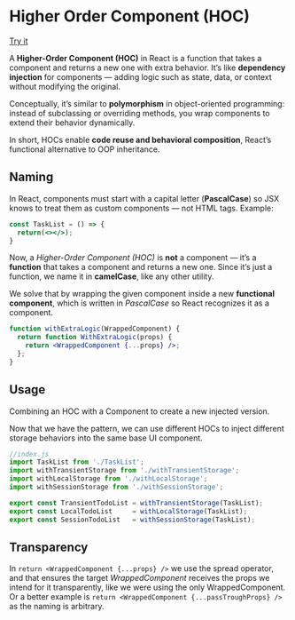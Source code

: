 # Higher Order Component (HOC)

[Try it](https://miwashi-edu.github.io/edu-hoc)

A **Higher-Order Component (HOC)** in React is a function that takes a component and returns a new one with extra behavior.
It’s like **dependency injection** for components — adding logic such as state, data, or context without modifying the original.

Conceptually, it’s similar to **polymorphism** in object-oriented programming: instead of subclassing or overriding methods, you wrap components to extend their behavior dynamically.

In short, HOCs enable **code reuse and behavioral composition**, React’s functional alternative to OOP inheritance.

## Naming

In React, components must start with a capital letter (**PascalCase**) so JSX knows to treat them as custom components — not HTML tags.
Example:
```jsx
const TaskList = () => {
  return(<></>);
}
```

Now, a *Higher-Order Component (HOC)* is **not** a component — it’s a **function** that takes a component and returns a new one.
Since it’s just a function, we name it in **camelCase**, like any other utility.

We solve that by wrapping the given component inside a new **functional component**, which is written in
*PascalCase* so React recognizes it as a component.

```jsx
function withExtraLogic(WrappedComponent) {
  return function WithExtraLogic(props) {
    return <WrappedComponent {...props} />;
  };
}
```

## Usage

Combining an HOC with a Component to create a new injected version.

Now that we have the pattern, we can use different HOCs to inject different storage behaviors into the same base UI component.

```js
//index.js
import TaskList from './TaskList';
import withTransientStorage from './withTransientStorage';
import withLocalStorage from './withLocalStorage';
import withSessionStorage from './withSessionStorage';

export const TransientTodoList = withTransientStorage(TaskList);
export const LocalTodoList     = withLocalStorage(TaskList);
export const SessionTodoList   = withSessionStorage(TaskList);
```

## Transparency

In `return <WrappedComponent {...props} />` we use the spread operator, and that ensures the target *WrappedComponent* receives
the props we intend for it transparently, like we were using the only WrappedComponent. Or a better example is
`return <WrappedComponent {...passTroughProps} />` as the naming is arbitrary.
